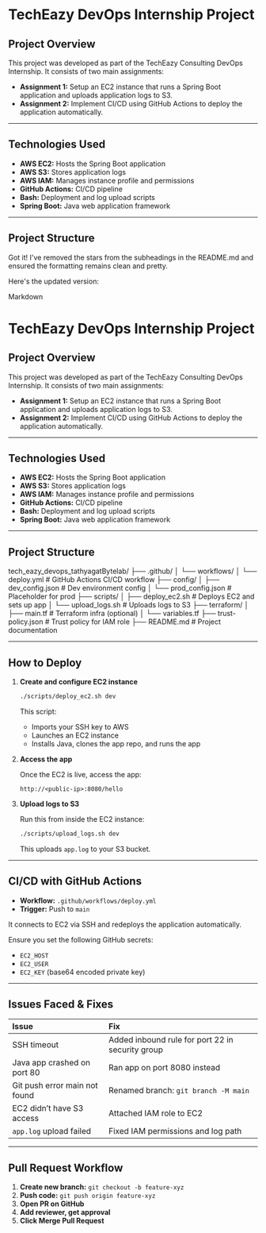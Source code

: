 # TechEazy DevOps Internship Project

## Project Overview

This project was developed as part of the TechEazy Consulting DevOps Internship. It consists of two main assignments:

* **Assignment 1:** Setup an EC2 instance that runs a Spring Boot application and uploads application logs to S3.
* **Assignment 2:** Implement CI/CD using GitHub Actions to deploy the application automatically.

---

## Technologies Used

* **AWS EC2:** Hosts the Spring Boot application
* **AWS S3:** Stores application logs
* **AWS IAM:** Manages instance profile and permissions
* **GitHub Actions:** CI/CD pipeline
* **Bash:** Deployment and log upload scripts
* **Spring Boot:** Java web application framework

---

## Project Structure

Got it! I've removed the stars from the subheadings in the README.md and ensured the formatting remains clean and pretty.

Here's the updated version:

Markdown

# TechEazy DevOps Internship Project

## Project Overview

This project was developed as part of the TechEazy Consulting DevOps Internship. It consists of two main assignments:

* **Assignment 1:** Setup an EC2 instance that runs a Spring Boot application and uploads application logs to S3.
* **Assignment 2:** Implement CI/CD using GitHub Actions to deploy the application automatically.

---

## Technologies Used

* **AWS EC2:** Hosts the Spring Boot application
* **AWS S3:** Stores application logs
* **AWS IAM:** Manages instance profile and permissions
* **GitHub Actions:** CI/CD pipeline
* **Bash:** Deployment and log upload scripts
* **Spring Boot:** Java web application framework

---

## Project Structure

tech_eazy_devops_tathyagatBytelab/
├── .github/
│   └── workflows/
│       └── deploy.yml              # GitHub Actions CI/CD workflow
├── config/
│   ├── dev_config.json            # Dev environment config
│   └── prod_config.json           # Placeholder for prod
├── scripts/
│   ├── deploy_ec2.sh              # Deploys EC2 and sets up app
│   └── upload_logs.sh             # Uploads logs to S3
├── terraform/
│   ├── main.tf                    # Terraform infra (optional)
│   └── variables.tf
├── trust-policy.json              # Trust policy for IAM role
├── README.md                      # Project documentation

---

## How to Deploy

1.  **Create and configure EC2 instance**

    ```bash
    ./scripts/deploy_ec2.sh dev
    ```

    This script:
    * Imports your SSH key to AWS
    * Launches an EC2 instance
    * Installs Java, clones the app repo, and runs the app

2.  **Access the app**

    Once the EC2 is live, access the app:

    ```
    http://<public-ip>:8080/hello
    ```

3.  **Upload logs to S3**

    Run this from inside the EC2 instance:

    ```bash
    ./scripts/upload_logs.sh dev
    ```

    This uploads `app.log` to your S3 bucket.

---

## CI/CD with GitHub Actions

* **Workflow:** `.github/workflows/deploy.yml`
* **Trigger:** Push to `main`

It connects to EC2 via SSH and redeploys the application automatically.

Ensure you set the following GitHub secrets:

* `EC2_HOST`
* `EC2_USER`
* `EC2_KEY` (base64 encoded private key)

---

## Issues Faced & Fixes

| Issue                         | Fix                                              |
| :---------------------------- | :----------------------------------------------- |
| SSH timeout                   | Added inbound rule for port 22 in security group |
| Java app crashed on port 80   | Ran app on port 8080 instead                     |
| Git push error main not found | Renamed branch: `git branch -M main`             |
| EC2 didn’t have S3 access     | Attached IAM role to EC2                         |
| `app.log` upload failed       | Fixed IAM permissions and log path               |

---

## Pull Request Workflow

1.  **Create new branch:** `git checkout -b feature-xyz`
2.  **Push code:** `git push origin feature-xyz`
3.  **Open PR on GitHub**
4.  **Add reviewer, get approval**
5.  **Click Merge Pull Request**